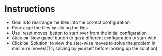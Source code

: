 # Instructions
- Goal is to rearrange the tiles into the correct configuration
- Rearrange the tiles by sliding the tiles
- Use 'reset moves' button to start over from the initial configuration
- Click on 'New game' button to get a different configuration to start with
- Click on 'Solution' to view the step-wise moves to solve the problem in minimum moves!(Try solving by yourself before looking up the solution)